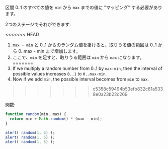 区間 0..1 のすべての値を `min` から `max` までの値に "マッピング" する必要があります。

2つのステージでそれができます:

<<<<<<< HEAD
1. `max - min` と 0..1 からのランダム値を掛けると、取りうる値の範囲は 0..1 から 0..max - min まで増加します。
2. ここで、`min` を足すと、取りうる範囲は `min` から `max` になります。
=======
1. If we multiply a random number from 0..1 by `max-min`, then the interval of possible values increases `0..1` to `0..max-min`.
2. Now if we add `min`, the possible interval becomes from `min` to `max`.
>>>>>>> c5358c59494b53efb832c81a5338e0a23b22c269

関数:

```js run
function random(min, max) {
  return min + Math.random() * (max - min);
}

alert( random(1, 5) );
alert( random(1, 5) );
alert( random(1, 5) );
```
